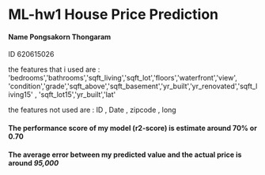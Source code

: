 # ML-hw1 House Price Prediction

#### Name Pongsakorn Thongaram
ID 620615026

the features that i used are : 'bedrooms','bathrooms','sqft_living','sqft_lot','floors','waterfront','view',
'condition','grade','sqft_above','sqft_basement','yr_built','yr_renovated','sqft_living15' ,
'sqft_lot15','yr_built','lat'

the features not used are : ID , Date , zipcode , long

#### The performance score of my model (r2-score) is estimate around 70% or 0.70
#### The average error between my predicted value and the actual price is around ***95,000***
